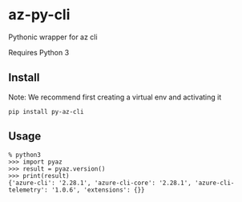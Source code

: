 # az-py-cli
Pythonic wrapper for az cli

Requires Python 3

## Install 
Note: We recommend first creating a virtual env and activating it
```
pip install py-az-cli
```

## Usage
```
% python3
>>> import pyaz
>>> result = pyaz.version()
>>> print(result)
{'azure-cli': '2.28.1', 'azure-cli-core': '2.28.1', 'azure-cli-telemetry': '1.0.6', 'extensions': {}}
```
